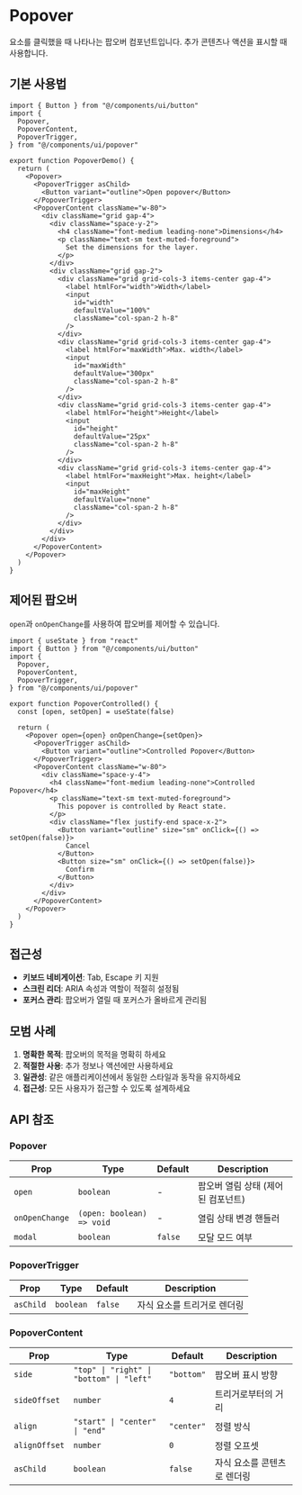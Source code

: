 # Popover

요소를 클릭했을 때 나타나는 팝오버 컴포넌트입니다. 추가 콘텐츠나 액션을 표시할 때 사용합니다.

## 기본 사용법

```tsx
import { Button } from "@/components/ui/button"
import {
  Popover,
  PopoverContent,
  PopoverTrigger,
} from "@/components/ui/popover"

export function PopoverDemo() {
  return (
    <Popover>
      <PopoverTrigger asChild>
        <Button variant="outline">Open popover</Button>
      </PopoverTrigger>
      <PopoverContent className="w-80">
        <div className="grid gap-4">
          <div className="space-y-2">
            <h4 className="font-medium leading-none">Dimensions</h4>
            <p className="text-sm text-muted-foreground">
              Set the dimensions for the layer.
            </p>
          </div>
          <div className="grid gap-2">
            <div className="grid grid-cols-3 items-center gap-4">
              <label htmlFor="width">Width</label>
              <input
                id="width"
                defaultValue="100%"
                className="col-span-2 h-8"
              />
            </div>
            <div className="grid grid-cols-3 items-center gap-4">
              <label htmlFor="maxWidth">Max. width</label>
              <input
                id="maxWidth"
                defaultValue="300px"
                className="col-span-2 h-8"
              />
            </div>
            <div className="grid grid-cols-3 items-center gap-4">
              <label htmlFor="height">Height</label>
              <input
                id="height"
                defaultValue="25px"
                className="col-span-2 h-8"
              />
            </div>
            <div className="grid grid-cols-3 items-center gap-4">
              <label htmlFor="maxHeight">Max. height</label>
              <input
                id="maxHeight"
                defaultValue="none"
                className="col-span-2 h-8"
              />
            </div>
          </div>
        </div>
      </PopoverContent>
    </Popover>
  )
}
```

## 제어된 팝오버

`open`과 `onOpenChange`를 사용하여 팝오버를 제어할 수 있습니다.

```tsx
import { useState } from "react"
import { Button } from "@/components/ui/button"
import {
  Popover,
  PopoverContent,
  PopoverTrigger,
} from "@/components/ui/popover"

export function PopoverControlled() {
  const [open, setOpen] = useState(false)

  return (
    <Popover open={open} onOpenChange={setOpen}>
      <PopoverTrigger asChild>
        <Button variant="outline">Controlled Popover</Button>
      </PopoverTrigger>
      <PopoverContent className="w-80">
        <div className="space-y-4">
          <h4 className="font-medium leading-none">Controlled Popover</h4>
          <p className="text-sm text-muted-foreground">
            This popover is controlled by React state.
          </p>
          <div className="flex justify-end space-x-2">
            <Button variant="outline" size="sm" onClick={() => setOpen(false)}>
              Cancel
            </Button>
            <Button size="sm" onClick={() => setOpen(false)}>
              Confirm
            </Button>
          </div>
        </div>
      </PopoverContent>
    </Popover>
  )
}
```

## 접근성

- **키보드 네비게이션**: Tab, Escape 키 지원
- **스크린 리더**: ARIA 속성과 역할이 적절히 설정됨
- **포커스 관리**: 팝오버가 열릴 때 포커스가 올바르게 관리됨

## 모범 사례

1. **명확한 목적**: 팝오버의 목적을 명확히 하세요
2. **적절한 사용**: 추가 정보나 액션에만 사용하세요
3. **일관성**: 같은 애플리케이션에서 동일한 스타일과 동작을 유지하세요
4. **접근성**: 모든 사용자가 접근할 수 있도록 설계하세요

## API 참조

### Popover

| Prop | Type | Default | Description |
|------|------|---------|-------------|
| `open` | `boolean` | - | 팝오버 열림 상태 (제어된 컴포넌트) |
| `onOpenChange` | `(open: boolean) => void` | - | 열림 상태 변경 핸들러 |
| `modal` | `boolean` | `false` | 모달 모드 여부 |

### PopoverTrigger

| Prop | Type | Default | Description |
|------|------|---------|-------------|
| `asChild` | `boolean` | `false` | 자식 요소를 트리거로 렌더링 |

### PopoverContent

| Prop | Type | Default | Description |
|------|------|---------|-------------|
| `side` | `"top" \| "right" \| "bottom" \| "left"` | `"bottom"` | 팝오버 표시 방향 |
| `sideOffset` | `number` | `4` | 트리거로부터의 거리 |
| `align` | `"start" \| "center" \| "end"` | `"center"` | 정렬 방식 |
| `alignOffset` | `number` | `0` | 정렬 오프셋 |
| `asChild` | `boolean` | `false` | 자식 요소를 콘텐츠로 렌더링 |
